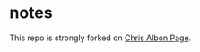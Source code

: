 # notes

This repo is strongly forked on [Chris Albon Page](https://github.com/chrisalbon/short_notes_on_machine_learning).
